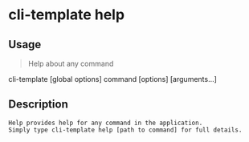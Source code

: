# cli-template help

## Usage
> Help about any command

cli-template [global options] command [options] [arguments...]

## Description

```
Help provides help for any command in the application.
Simply type cli-template help [path to command] for full details.
```

